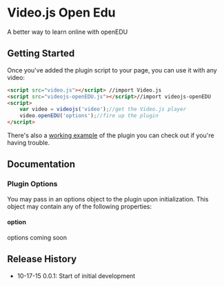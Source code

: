 # Video.js Open Edu

A better way to learn online with openEDU

## Getting Started

Once you've added the plugin script to your page, you can use it with any video:

```html
<script src="video.js"></script> //import Video.js
<script src="videojs-openEDU.js"></script>//import videojs-openEDU
<script>
    var video = videojs('video');//get the Video.js player
    video.openEDU('options');//fire up the plugin
</script>
```

There's also a [working example](example.html) of the plugin you can check out if you're having trouble.

## Documentation
### Plugin Options

You may pass in an options object to the plugin upon initialization. This
object may contain any of the following properties:

#### option
options coming soon
## Release History

 - 10-17-15     0.0.1: Start of initial development
